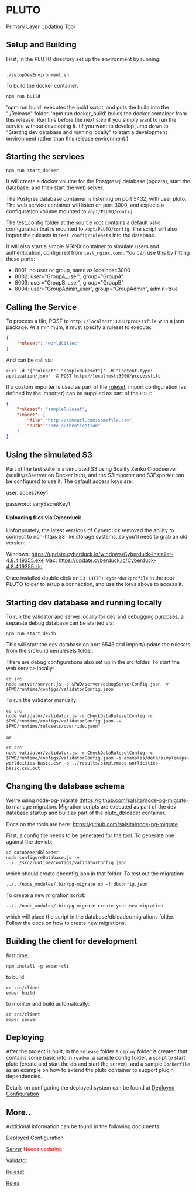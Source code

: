 # PLUTO
Primary Layer Updating Tool

## Setup and Building

First, in the PLUTO directory set up the environment by running:

```shell

./setupDevEnvironment.sh
```

To build the docker container:

```shell
npm run build
```

'npm run build' executes the build script, and puts the build into the "./Release" folder.
'npm run docker_build' builds the docker container from this release. Run this before the next
step if you simply want to run the service without developing it. (If you want to develop
jump down to "Starting dev database and running locally" to start a development environment
rather than this release environment.)



## Starting the services

```shell
npm run start_docker
```

It will create a docker volume for the Postgresql database (pgdata), start the database, and then start the web server.

The Postgres database container is listening on port 5432, with user pluto.
The web service container will listen on port 3000, and expects a configuration volume mounted to `/opt/PLUTO/config`.  

The test_config folder at the source root contains a default valid configuration that is mounted to `/opt/PLUTO/config`.
The script will also import the rulesets in `test_config/rulesets` into the database.

It will also start a simple NGINX container to simulate users and authentication, configured from `test_nginx.conf`. 
You can use this by hitting these ports:
  * 8001: no user or group, same as localhost:3000
  * 8002: user="GroupA_user", group="GroupA"
  * 8003: user="GroupB_user", group="GroupB"
  * 8004: user="GroupAdmin_user", group="GroupAdmin", admin=true

## Calling the Service

To process a file, POST to `http://localhost:3000/processfile` with a json package. At a minimum, it must specify a ruleset to execute:

```json
{
	"ruleset": "worldCities"
}
```
And can be call via:

```
curl -d '{"ruleset": "sampleRuleset"}' -H "Content-Type: application/json" -X POST http://localhost:3000/processfile
```

If a custom importer is used as part of the [ruleset][ruleset], import configuration (as defined by the importer) can be supplied as part of the `POST`:

```json
{
	"ruleset": "sampleRuleset",
	"import": {
		"file":"http://someurl.com/somefile.csv",
		"auth":"some authentication"
	}
}
```

## Using the simulated S3

Part of the test suite is a simulated S3 using Scality Zenko Cloudserver (scality/s3server on Docker hub), and the 
S3Importer and S3Exporter can be configured to use it. The default access keys are:

user: accessKey1

password: verySecretKey1

#### Uploading files via Cyberduck 

Unfortunately, the latest versions of Cyberduck removed the ability to connect to non-https S3 like storage systems, so you'll
need to grab an old version:

Windows: https://update.cyberduck.io/windows/Cyberduck-Installer-4.8.4.19355.exe 
Mac: https://update.cyberduck.io/Cyberduck-4.8.4.19355.zip

Once installed double click on `S3 (HTTP).cyberduckprofile` in the root PLUTO folder to setup a connection, and use the keys
above to access it.

## Starting dev database and running locally
To run the validator and server locally for dev and debugging purposes, a separate debug database can be started via:

```shell
npm run start_devdb
```
This will start the dev database on port 6543 and import/update the rulesets from the src/runtime/rulesets folder.

There are debug configurations also set up in the src folder. To start the web service locally:

```shell
cd src
node server/server.js -s $PWD/server/debugServerConfig.json -v $PWD/runtime/configs/validatorConfig.json
```

To run the validator manually:

```shell
cd src
node validator/validator.js -r CheckDataRulesetConfig -c $PWD/runtime/configs/validatorConfig.json -v $PWD/runtime/rulesets/override.json"
```

or

```shell
cd src
node validator/validator.js -r CheckDataRulesetConfig -c $PWD/runtime/configs/validatorConfig.json -i examples/data/simplemaps-worldcities-basic.csv -o ../results/simplemaps-worldcities-basic.csv.out
```

## Changing the database schema
We're using node-pg-migrate (https://github.com/salsita/node-pg-migrate) to manage migration.  Migration scripts are 
executed as part of the dev database startup and built as part of the pluto_dbloader container.

Docs on the tools are here: https://github.com/salsita/node-pg-migrate

First, a config file needs to be generated for the tool. To generate one against the dev db:

```shell
cd database/dbloader
node configureDatabase.js -v ../../src/runtime/configs/validatorConfig.json
```

which should create dbconfig.json in that folder. To test out the migration:

```shell
../../node_modules/.bin/pg-migrate up -f dbconfig.json
```

To create a new migration script:

```
../../node_modules/.bin/pg-migrate create your-new-migration
```

which will place the script in the database/dbloader/migrations folder.  Follow the docs on how to create new migrations.

## Building the client for development

first time:
```shell
npm install -g ember-cli
```

to build:
```shell
cd src/client
ember build
```

to monitor and build automatically:
```shell
cd src/client
ember server
```

## Deploying

After the project is built, in the `Release` folder a `deploy` folder is created that contains some basic info in `readme`, 
a sample config folder, a script to start pluto (create and start the db and start the server), and a sample `Dockerfile` 
as an example on how to extend the pluto container to support plugin dependencies.

Details on configuring the deployed system can be found at [Deployed Configuration][deployedReadme]

## More..

Additional information can be found in the following documents.

[Deployed Configuration][deployedReadme]

[Server][server] <span style="color: red">Needs updating</span>

[Validator][validator]

[Ruleset][ruleset]

[Rules][rules]

[deployedReadme]: deployedReadme.md
[server]: docs/server.md
[validator]: docs/validator.md
[ruleset]: docs/ruleset.md
[rules]: docs/rules.md
